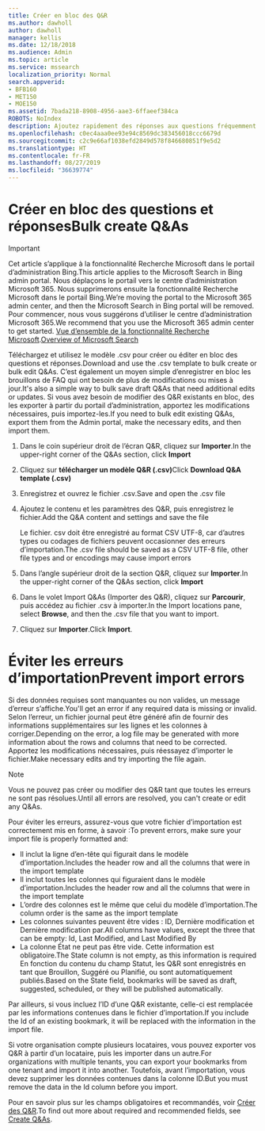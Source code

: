 ```yaml
---
title: Créer en bloc des Q&R
ms.author: dawholl
author: dawholl
manager: kellis
ms.date: 12/18/2018
ms.audience: Admin
ms.topic: article
ms.service: mssearch
localization_priority: Normal
search.appverid:
- BFB160
- MET150
- MOE150
ms.assetid: 7bada218-8908-4956-aae3-6ffaeef384ca
ROBOTS: NoIndex
description: Ajoutez rapidement des réponses aux questions fréquemment posées à l’aide des outils d’importation disponibles dans le portail d’administration de Recherche Microsoft
ms.openlocfilehash: c0ec4aaa0ee93e94c8569dc383456018ccc6679d
ms.sourcegitcommit: c2c9e66af1038efd2849d578f846680851f9e5d2
ms.translationtype: HT
ms.contentlocale: fr-FR
ms.lasthandoff: 08/27/2019
ms.locfileid: "36639774"
---
```

# <a name="bulk-create-qas"></a><span data-ttu-id="fd273-103">Créer en bloc des questions et réponses</span><span class="sxs-lookup"><span data-stu-id="fd273-103">Bulk create Q&As</span></span>

> [!IMPORTANT]
> <span data-ttu-id="fd273-104">Cet article s’applique à la fonctionnalité Recherche Microsoft dans le portail d’administration Bing.</span><span class="sxs-lookup"><span data-stu-id="fd273-104">This article applies to the Microsoft Search in Bing admin portal.</span></span> <span data-ttu-id="fd273-105">Nous déplaçons le portail vers le centre d’administration Microsoft 365. Nous supprimerons ensuite la fonctionnalité Recherche Microsoft dans le portail Bing.</span><span class="sxs-lookup"><span data-stu-id="fd273-105">We’re moving the portal to the Microsoft 365 admin center, and then the Microsoft Search in Bing portal will be removed.</span></span> <span data-ttu-id="fd273-106">Pour commencer, nous vous suggérons d’utiliser le centre d’administration Microsoft 365.</span><span class="sxs-lookup"><span data-stu-id="fd273-106">We recommend that you use the Microsoft 365 admin center to get started.</span></span> <span data-ttu-id="fd273-107">[Vue d’ensemble de la fonctionnalité Recherche Microsoft](overview-microsoft-search.md).</span><span class="sxs-lookup"><span data-stu-id="fd273-107">[Overview of Microsoft Search](overview-microsoft-search.md)</span></span>
    
<span data-ttu-id="fd273-108">Téléchargez et utilisez le modèle .csv pour créer ou éditer en bloc des questions et réponses.</span><span class="sxs-lookup"><span data-stu-id="fd273-108">Download and use the .csv template to bulk create or bulk edit Q&As.</span></span> <span data-ttu-id="fd273-109">C’est également un moyen simple d’enregistrer en bloc les brouillons de FAQ qui ont besoin de plus de modifications ou mises à jour.</span><span class="sxs-lookup"><span data-stu-id="fd273-109">It's also a simple way to bulk save draft Q&As that need additional edits or updates.</span></span> <span data-ttu-id="fd273-110">Si vous avez besoin de modifier des Q&R existants en bloc, des les exporter à partir du portail d’administration, apportez les modifications nécessaires, puis importez-les.</span><span class="sxs-lookup"><span data-stu-id="fd273-110">If you need to bulk edit existing Q&As, export them from the Admin portal, make the necessary edits, and then import them.</span></span>
  
1. <span data-ttu-id="fd273-111">Dans le coin supérieur droit de l’écran Q&R, cliquez sur **Importer**.</span><span class="sxs-lookup"><span data-stu-id="fd273-111">In the upper-right corner of the Q&As section, click **Import**</span></span>
    
2. <span data-ttu-id="fd273-112">Cliquez sur **télécharger un modèle Q&R (.csv)**</span><span class="sxs-lookup"><span data-stu-id="fd273-112">Click **Download Q&A template (.csv)**</span></span>
    
3. <span data-ttu-id="fd273-113">Enregistrez et ouvrez le fichier .csv.</span><span class="sxs-lookup"><span data-stu-id="fd273-113">Save and open the .csv file</span></span>
    
4. <span data-ttu-id="fd273-114">Ajoutez le contenu et les paramètres des Q&R, puis enregistrez le fichier.</span><span class="sxs-lookup"><span data-stu-id="fd273-114">Add the Q&A content and settings and save the file</span></span>

    <span data-ttu-id="fd273-115">Le fichier. csv doit être enregistré au format CSV UTF-8, car d’autres types ou codages de fichiers peuvent occasionner des erreurs d’importation.</span><span class="sxs-lookup"><span data-stu-id="fd273-115">The .csv file should be saved as a CSV UTF-8 file, other file types and or encodings may cause import errors</span></span>
    
5. <span data-ttu-id="fd273-116">Dans l’angle supérieur droit de la section Q&R, cliquez sur **Importer**.</span><span class="sxs-lookup"><span data-stu-id="fd273-116">In the upper-right corner of the Q&As section, click **Import**</span></span>
    
6. <span data-ttu-id="fd273-117">Dans le volet Import Q&As (Importer des Q&R), cliquez sur **Parcourir**, puis accédez au fichier .csv à importer.</span><span class="sxs-lookup"><span data-stu-id="fd273-117">In the Import locations pane, select **Browse**, and then the .csv file that you want to import.</span></span> 
    
7. <span data-ttu-id="fd273-118">Cliquez sur **Importer**.</span><span class="sxs-lookup"><span data-stu-id="fd273-118">Click **Import**.</span></span>

# <a name="prevent-import-errors"></a><span data-ttu-id="fd273-119">Éviter les erreurs d’importation</span><span class="sxs-lookup"><span data-stu-id="fd273-119">Prevent import errors</span></span>      
<span data-ttu-id="fd273-120">Si des données requises sont manquantes ou non valides, un message d’erreur s’affiche.</span><span class="sxs-lookup"><span data-stu-id="fd273-120">You'll get an error if any required data is missing or invalid.</span></span> <span data-ttu-id="fd273-121">Selon l’erreur, un fichier journal peut être généré afin de fournir des informations supplémentaires sur les lignes et les colonnes à corriger.</span><span class="sxs-lookup"><span data-stu-id="fd273-121">Depending on the error, a log file may be generated with more information about the rows and columns that need to be corrected.</span></span> <span data-ttu-id="fd273-122">Apportez les modifications nécessaires, puis réessayez d’importer le fichier.</span><span class="sxs-lookup"><span data-stu-id="fd273-122">Make necessary edits and try importing the file again.</span></span>

> [!NOTE]
> <span data-ttu-id="fd273-123">Vous ne pouvez pas créer ou modifier des Q&R tant que toutes les erreurs ne sont pas résolues.</span><span class="sxs-lookup"><span data-stu-id="fd273-123">Until all errors are resolved, you can't create or edit any Q&As.</span></span> 

<span data-ttu-id="fd273-124">Pour éviter les erreurs, assurez-vous que votre fichier d’importation est correctement mis en forme, à savoir :</span><span class="sxs-lookup"><span data-stu-id="fd273-124">To prevent errors, make sure your import file is properly formatted and:</span></span>
- <span data-ttu-id="fd273-125">Il inclut la ligne d’en-tête qui figurait dans le modèle d’importation.</span><span class="sxs-lookup"><span data-stu-id="fd273-125">Includes the header row and all the columns that were in the import template</span></span>
- <span data-ttu-id="fd273-126">Il inclut toutes les colonnes qui figuraient dans le modèle d’importation.</span><span class="sxs-lookup"><span data-stu-id="fd273-126">Includes the header row and all the columns that were in the import template</span></span>
- <span data-ttu-id="fd273-127">L’ordre des colonnes est le même que celui du modèle d’importation.</span><span class="sxs-lookup"><span data-stu-id="fd273-127">The column order is the same as the import template</span></span>
- <span data-ttu-id="fd273-128">Les colonnes suivantes peuvent être vides : ID, Dernière modification et Dernière modification par.</span><span class="sxs-lookup"><span data-stu-id="fd273-128">All columns have values, except the three that can be empty: Id, Last Modified, and Last Modified By</span></span>
- <span data-ttu-id="fd273-129">La colonne État ne peut pas être vide. Cette information est obligatoire.</span><span class="sxs-lookup"><span data-stu-id="fd273-129">The State column is not empty, as this information is required</span></span>  
<span data-ttu-id="fd273-130">En fonction du contenu du champ Statut, les Q&R sont enregistrés en tant que Brouillon, Suggéré ou Planifié, ou sont automatiquement publiés.</span><span class="sxs-lookup"><span data-stu-id="fd273-130">Based on the State field, bookmarks will be saved as draft, suggested, scheduled, or they will be published automatically.</span></span>

<span data-ttu-id="fd273-131">Par ailleurs, si vous incluez l’ID d’une Q&R existante, celle-ci est remplacée par les informations contenues dans le fichier d’importation.</span><span class="sxs-lookup"><span data-stu-id="fd273-131">If you include the Id of an existing bookmark, it will be replaced with the information in the import file.</span></span>

<span data-ttu-id="fd273-132">Si votre organisation compte plusieurs locataires, vous pouvez exporter vos Q&R à partir d’un locataire, puis les importer dans un autre.</span><span class="sxs-lookup"><span data-stu-id="fd273-132">For organizations with multiple tenants, you can export your bookmarks from one tenant and import it into another.</span></span> <span data-ttu-id="fd273-133">Toutefois, avant l’importation, vous devez supprimer les données contenues dans la colonne ID.</span><span class="sxs-lookup"><span data-stu-id="fd273-133">But you must remove the data in the Id column before you import.</span></span>

<span data-ttu-id="fd273-134">Pour en savoir plus sur les champs obligatoires et recommandés, voir [Créer des Q&R](create-qas.md).</span><span class="sxs-lookup"><span data-stu-id="fd273-134">To find out more about required and recommended fields, see [Create Q&As](create-qas.md).</span></span>

  

